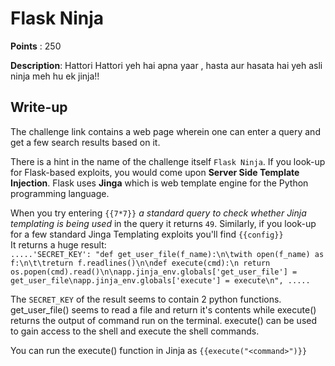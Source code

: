 # Flask Ninja

**Points** : 250

**Description**:
Hattori Hattori yeh hai apna yaar , hasta aur hasata hai yeh asli ninja meh hu ek jinja!!

## Write-up

The challenge link contains a web page wherein one can enter a query and get a few search results based on it.

There is a hint in the name of the challenge itself `Flask Ninja`. If you look-up for Flask-based exploits, you would come upon **Server Side Template Injection**. Flask uses **Jinga** which is web template engine for the Python programming language.

When you try entering `{{7*7}}` *a standard query to check whether Jinja templating is being used* in the query it returns `49`. Similarly, if you look-up for a few standard Jinga Templating exploits you'll find `{{config}}` <br>
It returns a huge result:<br>
`.....'SECRET_KEY': "def get_user_file(f_name):\n\twith open(f_name) as f:\n\t\treturn f.readlines()\n\ndef execute(cmd):\n return os.popen(cmd).read()\n\napp.jinja_env.globals['get_user_file'] = get_user_file\napp.jinja_env.globals['execute'] = execute\n", .....`

The `SECRET_KEY` of the result seems to contain 2 python functions. get_user_file() seems to read a file and return it's contents while execute() returns the output of command run on the terminal. execute() can be used to gain access to the shell and execute the shell commands. 

You can run the execute() function in Jinja as `{{execute("<command>")}}`
